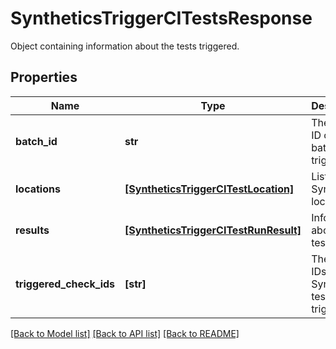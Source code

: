 # SyntheticsTriggerCITestsResponse

Object containing information about the tests triggered.

## Properties

| Name                    | Type                                                                          | Description                                      | Notes      |
| ----------------------- | ----------------------------------------------------------------------------- | ------------------------------------------------ | ---------- |
| **batch_id**            | **str**                                                                       | The public ID of the batch triggered.            | [optional] |
| **locations**           | [**[SyntheticsTriggerCITestLocation]**](SyntheticsTriggerCITestLocation.md)   | List of Synthetics locations.                    | [optional] |
| **results**             | [**[SyntheticsTriggerCITestRunResult]**](SyntheticsTriggerCITestRunResult.md) | Information about the tests runs.                | [optional] |
| **triggered_check_ids** | **[str]**                                                                     | The public IDs of the Synthetics test triggered. | [optional] |

[[Back to Model list]](README.md#documentation-for-models) [[Back to API list]](README.md#documentation-for-api-endpoints) [[Back to README]](README.md)
